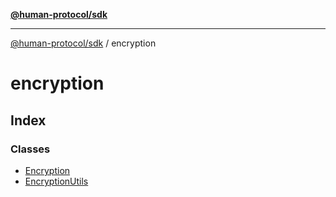 [**@human-protocol/sdk**](../README.md)

***

[@human-protocol/sdk](../modules.md) / encryption

# encryption

## Index

### Classes

- [Encryption](classes/Encryption.md)
- [EncryptionUtils](classes/EncryptionUtils.md)

